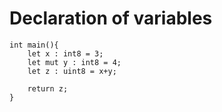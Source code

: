 # Declaration of variables
    
    int main(){
        let x : int8 = 3;
        let mut y : int8 = 4;
        let z : uint8 = x+y;    
    
        return z;
    }
